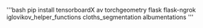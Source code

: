 '''bash
pip install tensorboardX av torchgeometry flask flask-ngrok iglovikov_helper_functions cloths_segmentation albumentations
'''
